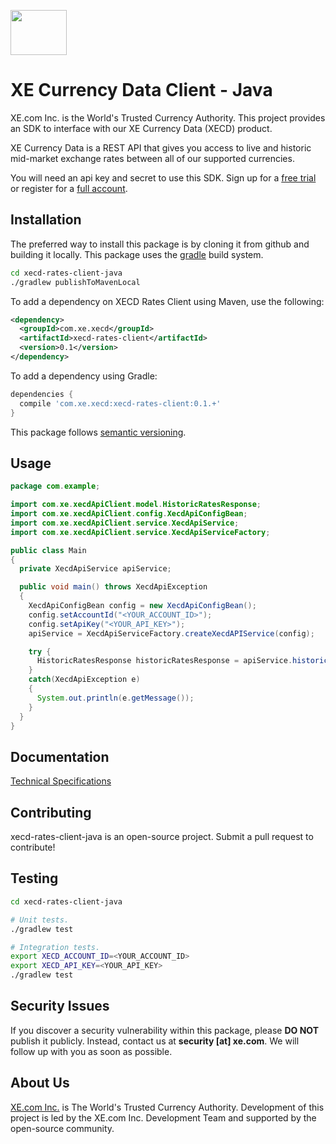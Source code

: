 <p align="">
    <a href="http://www.xe.com" target="_blank">
        <img src="https://upload.wikimedia.org/wikipedia/en/5/55/XE_Corporation_logo.png" width="90" height="72"/>
    </a>
</p>

# XE Currency Data Client - Java

XE.com Inc. is the World's Trusted Currency Authority. This project provides an SDK to interface with our XE Currency Data (XECD) product.

XE Currency Data is a REST API that gives you access to live and historic mid-market exchange rates between all of our supported currencies. 

You will need an api key and secret to use this SDK. Sign up for a [free trial][5] or register for a [full account][6].

## Installation

The preferred way to install this package is by cloning it from github and building it locally. This package uses the [gradle][4] build system.

```bash
cd xecd-rates-client-java
./gradlew publishToMavenLocal
```

To add a dependency on XECD Rates Client using Maven, use the following:

```xml
<dependency>
  <groupId>com.xe.xecd</groupId>
  <artifactId>xecd-rates-client</artifactId>
  <version>0.1</version>
</dependency>
```

To add a dependency using Gradle:

```groovy
dependencies {
  compile 'com.xe.xecd:xecd-rates-client:0.1.+'
}
```

This package follows [semantic versioning][3].

## Usage

```java
package com.example;

import com.xe.xecdApiClient.model.HistoricRatesResponse;
import com.xe.xecdApiClient.config.XecdApiConfigBean;
import com.xe.xecdApiClient.service.XecdApiService;
import com.xe.xecdApiClient.service.XecdApiServiceFactory;

public class Main
{
  private XecdApiService apiService;

  public void main() throws XecdApiException
  {
    XecdApiConfigBean config = new XecdApiConfigBean();
    config.setAccountId("<YOUR_ACCOUNT_ID>");
    config.setApiKey("<YOUR_API_KEY>");
    apiService = XecdApiServiceFactory.createXecdAPIService(config);

    try {
      HistoricRatesResponse historicRatesResponse = apiService.historicRate("CAD", "USD,GBP", "2017-09-14", null, 1.00, false, false);
    }
    catch(XecdApiException e)
    {
      System.out.println(e.getMessage());
    }
  }
}
```

## Documentation

[Technical Specifications][2]

## Contributing

xecd-rates-client-java is an open-source project. Submit a pull request to contribute!

## Testing

```bash
cd xecd-rates-client-java

# Unit tests.
./gradlew test

# Integration tests.
export XECD_ACCOUNT_ID=<YOUR_ACCOUNT_ID>
export XECD_API_KEY=<YOUR_API_KEY>
./gradlew test
```

## Security Issues

If you discover a security vulnerability within this package, please **DO NOT** publish it publicly. Instead, contact us at **security [at] xe.com**. We will follow up with you as soon as possible.

## About Us

[XE.com Inc.][1] is The World's Trusted Currency Authority. Development of this project is led by the XE.com Inc. Development Team and supported by the open-source community.

[1]: http://www.xe.com
[2]: http://www.xe.com/xecurrencydata/XE_Currency_Data_API_Specifications.pdf
[3]: http://semver.org/
[4]: https://gradle.org/
[5]: https://xecd.xe.com/account/signup.php?freetrial
[6]: http://www.xe.com/xecurrencydata/
